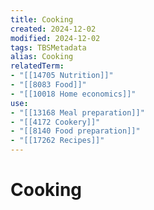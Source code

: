 ```yaml
---
title: Cooking
created: 2024-12-02
modified: 2024-12-02
tags: TBSMetadata
alias: Cooking
relatedTerm:
- "[[14705 Nutrition]]"
- "[[8083 Food]]"
- "[[10018 Home economics]]"
use:
- "[[13168 Meal preparation]]"
- "[[4172 Cookery]]"
- "[[8140 Food preparation]]"
- "[[17262 Recipes]]"
---
```

# Cooking
